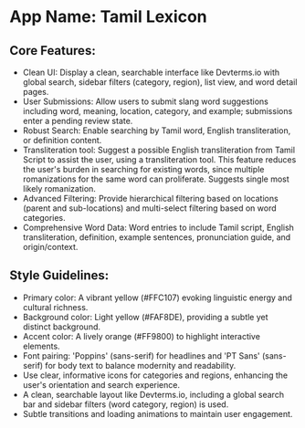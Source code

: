 # **App Name**: Tamil Lexicon

## Core Features:

- Clean UI: Display a clean, searchable interface like Devterms.io with global search, sidebar filters (category, region), list view, and word detail pages.
- User Submissions: Allow users to submit slang word suggestions including word, meaning, location, category, and example; submissions enter a pending review state.
- Robust Search: Enable searching by Tamil word, English transliteration, or definition content.
- Transliteration tool: Suggest a possible English transliteration from Tamil Script to assist the user, using a transliteration tool. This feature reduces the user's burden in searching for existing words, since multiple romanizations for the same word can proliferate. Suggests single most likely romanization.
- Advanced Filtering: Provide hierarchical filtering based on locations (parent and sub-locations) and multi-select filtering based on word categories.
- Comprehensive Word Data: Word entries to include Tamil script, English transliteration, definition, example sentences, pronunciation guide, and origin/context.

## Style Guidelines:

- Primary color: A vibrant yellow (#FFC107) evoking linguistic energy and cultural richness.
- Background color: Light yellow (#FAF8DE), providing a subtle yet distinct background.
- Accent color: A lively orange (#FF9800) to highlight interactive elements.
- Font pairing: 'Poppins' (sans-serif) for headlines and 'PT Sans' (sans-serif) for body text to balance modernity and readability.
- Use clear, informative icons for categories and regions, enhancing the user's orientation and search experience.
- A clean, searchable layout like Devterms.io, including a global search bar and sidebar filters (word category, region) is used.
- Subtle transitions and loading animations to maintain user engagement.